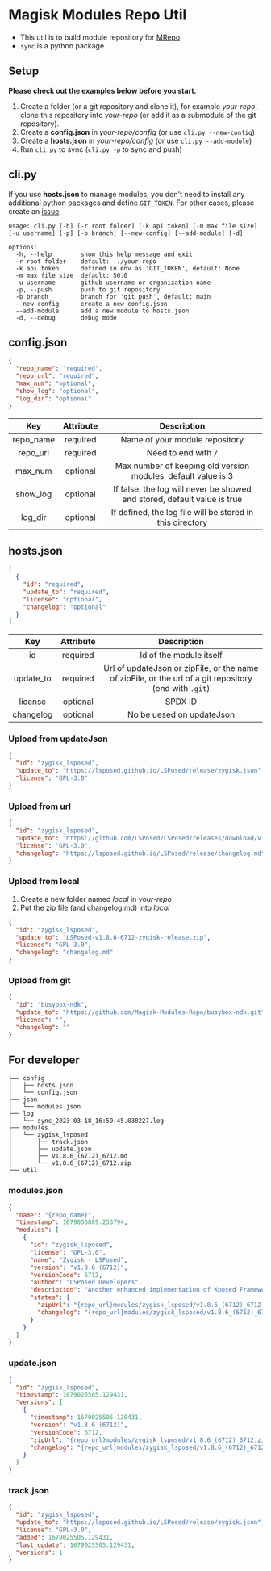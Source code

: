 # Magisk Modules Repo Util

- This util is to build module repository for [MRepo](https://github.com/ya0211/MRepo)
- `sync` is a python package

## Setup
**Please check out the examples below before you start.**
 
1. Create a folder (or a git repository and clone it), for example *your-repo*, clone this repository into *your-repo* (or add it as a submodule of the git repository).
2. Create a **config.json** in *your-repo/config* (or use `cli.py --new-config`)
3. Create a **hosts.json** in *your-repo/config* (or use `cli.py --add-module`)
4. Run `cli.py` to sync (`cli.py -p` to sync and push)

## cli.py
 If you use **hosts.json** to manage modules, you don't need to install any additional python packages and define `GIT_TOKEN`. For other cases, please create an [issue](https://github.com/ya0211/magisk-modules-repo-util/issues/new).
``` 
usage: cli.py [-h] [-r root folder] [-k api token] [-m max file size] [-u username] [-p] [-b branch] [--new-config] [--add-module] [-d]

options:
  -h, --help        show this help message and exit
  -r root folder    default: ../your-repo
  -k api token      defined in env as 'GIT_TOKEN', default: None
  -m max file size  default: 50.0
  -u username       github username or organization name
  -p, --push        push to git repository
  -b branch         branch for 'git push', default: main
  --new-config      create a new config.json
  --add-module      add a new module to hosts.json
  -d, --debug       debug mode
```

## config.json
```json
{
  "repo_name": "required",
  "repo_url": "required",
  "max_num": "optional",
  "show_log": "optional",
  "log_dir": "optional"
}
```
| Key | Attribute | Description |
|:-:|:-:|:-:|
| repo_name | required | Name of your module repository |
| repo_url | required | Need to end with `/` |
| max_num | optional | Max number of keeping old version modules, default value is 3 |
| show_log | optional | If false, the log will never be showed and stored,  default value is true |
| log_dir | optional | If defined, the log file will be stored in this directory |

## hosts.json
```json
[
  {
    "id": "required",
    "update_to": "required",
    "license": "optional",
    "changelog": "optional"
  }
]
```
| Key | Attribute | Description |
|:-:|:-:|:-:|
| id | required | Id of the module itself |
| update_to | required | Url of updateJson or zipFile, or the name of zipFile, or the url of a git repository (end with `.git`) |
| license | optional | SPDX ID |
| changelog | optional | No be uesed on updateJson |

### Upload from updateJson
```json
{
  "id": "zygisk_lsposed",
  "update_to": "https://lsposed.github.io/LSPosed/release/zygisk.json",
  "license": "GPL-3.0"
}
```

### Upload from url
```json
{
  "id": "zygisk_lsposed",
  "update_to": "https://github.com/LSPosed/LSPosed/releases/download/v1.8.6/LSPosed-v1.8.6-6712-zygisk-release.zip",
  "license": "GPL-3.0",
  "changelog": "https://lsposed.github.io/LSPosed/release/changelog.md"
}
```

### Upload from local
1. Create a new folder named *local* in *your-repo*
2. Put the zip file (and changelog.md) into *local*
```json
{
  "id": "zygisk_lsposed",
  "update_to": "LSPosed-v1.8.6-6712-zygisk-release.zip",
  "license": "GPL-3.0",
  "changelog": "changelog.md"
}
```

### Upload from git
```json
{
  "id": "busybox-ndk",
  "update_to": "https://github.com/Magisk-Modules-Repo/busybox-ndk.git",
  "license": "",
  "changelog": ""
}
```

## For developer
```
├── config
│   ├── hosts.json
│   └── config.json
├── json
│   └── modules.json
├── log
│   └── sync_2023-03-18_16:59:45.038227.log
├── modules
│   └── zygisk_lsposed
│       ├── track.json
│       ├── update.json
│       ├── v1.8.6_(6712)_6712.md
│       └── v1.8.6_(6712)_6712.zip
└── util
```
### modules.json
```json
{
  "name": "{repo_name}",
  "timestamp": 1679036889.233794,
  "modules": [
    {
      "id": "zygisk_lsposed",
      "license": "GPL-3.0",
      "name": "Zygisk - LSPosed",
      "version": "v1.8.6 (6712)",
      "versionCode": 6712,
      "author": "LSPosed Developers",
      "description": "Another enhanced implementation of Xposed Framework. Supports Android 8.1 ~ 13. Requires Magisk 24.0+ and Zygisk enabled.",
      "states": {
        "zipUrl": "{repo_url}modules/zygisk_lsposed/v1.8.6_(6712)_6712.zip",
        "changelog": "{repo_url}modules/zygisk_lsposed/v1.8.6_(6712)_6712.md"
      }
    }
  ]
}
```

### update.json
```json
{
  "id": "zygisk_lsposed",
  "timestamp": 1679025505.129431,
  "versions": [
    {
      "timestamp": 1679025505.129431,
      "version": "v1.8.6 (6712)",
      "versionCode": 6712,
      "zipUrl": "{repo_url}modules/zygisk_lsposed/v1.8.6_(6712)_6712.zip",
      "changelog": "{repo_url}modules/zygisk_lsposed/v1.8.6_(6712)_6712.md"
    }
  ]
}
```

### track.json
```json
{
  "id": "zygisk_lsposed",
  "update_to": "https://lsposed.github.io/LSPosed/release/zygisk.json",
  "license": "GPL-3.0",
  "added": 1679025505.129431,
  "last_update": 1679025505.129431,
  "versions": 1
}
```
